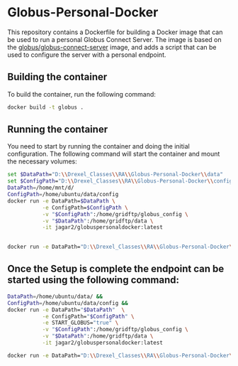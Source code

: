 # Globus-Personal-Docker

This repository contains a Dockerfile for building a Docker image that can be used to run a personal Globus Connect Server. The image is based on the [globus/globus-connect-server](https://hub.docker.com/r/globus/globus-connect-server) image, and adds a script that can be used to configure the server with a personal endpoint.

## Building the container

To build the container, run the following command:

```bash
docker build -t globus .
```

## Running the container

You need to start by running the container and doing the initial configuration. The following command will start the container and mount the necessary volumes:

```bash
set $DataPath="D:\\Drexel_Classes\\RA\\Globus-Personal-Docker\\data"
set $ConfigPath="D:\\Drexel_Classes\\RA\\Globus-Personal-Docker\\config"
DataPath=/home/mnt/d/
ConfigPath=/home/ubuntu/data/config
docker run -e DataPath=$DataPath \
           -e ConfigPath=$ConfigPath \
           -v "$ConfigPath":/home/gridftp/globus_config \
           -v "$DataPath":/home/gridftp/data \
           -it jagar2/globuspersonaldocker:latest

           
docker run -e DataPath="D:\\Drexel_Classes\\RA\\Globus-Personal-Docker\\data" -e ConfigPath="D:\\Drexel_Classes\\RA\\Globus-Personal-Docker\\config" -v "D:\\Drexel_Classes\\RA\\Globus-Personal-Docker\\config:/home/gridftp/globus_config" -v "D:\\Drexel_Classes\\RA\\Globus-Personal-Docker\\data:/home/gridftp/data" -it globus:latest
```

## Once the Setup is complete the endpoint can be started using the following command:

```bash
DataPath=/home/ubuntu/data/ &&
ConfigPath=/home/ubuntu/data/config &&
docker run -e DataPath="$DataPath"  \
           -e ConfigPath="$ConfigPath" \
           -e START_GLOBUS="true" \
           -v "$ConfigPath":/home/gridftp/globus_config \
           -v "$DataPath":/home/gridftp/data \
           -it jagar2/globuspersonaldocker:latest
```
<!-- 
docker run -e DataPath=$DataPath -e ConfigPath=$ConfigPath -v "$ConfigPath":/home/gridftp/ -v "$DataPath":/home/gridftp/data -it jagar2/globuspersonaldocker:latest -->

```bash
docker run -e DataPath="D:\\Drexel_Classes\\RA\\Globus-Personal-Docker\\data" -e ConfigPath="D:\\Drexel_Classes\\RA\\Globus-Personal-Docker\\config" -e START_GLOBUS="true" -v "D:\\Drexel_Classes\\RA\\Globus-Personal-Docker\\config:/home/gridftp/globus_config" -v "D:\\Drexel_Classes\\RA\\Globus-Personal-Docker\\data:/home/gridftp/data" -it globus:latest

```